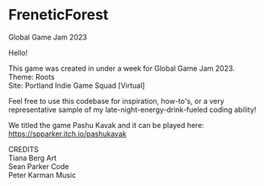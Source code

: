 # FreneticForest
Global Game Jam 2023

Hello!

This game was created in under a week for Global Game Jam 2023.  
Theme: Roots  
Site: Portland Indie Game Squad [Virtual]  

Feel free to use this codebase for inspiration, how-to's, or a very representative sample of my late-night-energy-drink-fueled coding ability!

We titled the game Pashu Kavak and it can be played here:  
https://spparker.itch.io/pashukavak

CREDITS  
Tiana Berg  Art  
Sean Parker  Code  
Peter Karman  Music  

